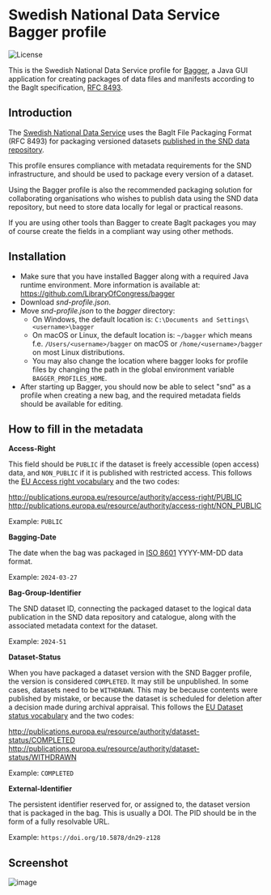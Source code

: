 # Swedish National Data Service Bagger profile
![License](https://img.shields.io/badge/License-Public--Domain-blue.svg)

This is the Swedish National Data Service profile for
[Bagger](https://github.com/LibraryOfCongress/bagger), a Java GUI application
for creating packages of data files and manifests according to the BagIt specification,
[RFC 8493](https://datatracker.ietf.org/doc/html/rfc8493).

## Introduction
The [Swedish National Data Service](https://snd.se) uses the BagIt File Packaging Format (RFC 8493) for packaging versioned datasets [published in the SND data repository](https://www.snd.se/en/describe-and-share-data).

This profile ensures compliance with metadata requirements for the SND infrastructure, and should be used to package every version of a dataset.

Using the Bagger profile is also the recommended packaging solution for collaborating organisations who wishes to publish data using the SND data repository, but need to store data locally for legal or practical reasons.

If you are using other tools than Bagger to create BagIt packages you may of course create the fields in a compliant way using other methods.

## Installation
* Make sure that you have installed Bagger along with a required Java runtime environment. More information is available at: https://github.com/LibraryOfCongress/bagger
* Download _snd-profile.json_.
* Move _snd-profile.json_ to the _bagger_ directory:
    - On Windows, the default location is:
```C:\Documents and Settings\<username>\bagger```
    - On macOS or Linux, the default location is: ```~/bagger``` which means f.e. ```/Users/<username>/bagger``` on macOS or ```/home/<username>/bagger``` on most Linux distributions.
    - You may also change the location where bagger looks for profile files by changing the path in the global environment variable ```BAGGER_PROFILES_HOME```.
* After starting up Bagger, you should now be able to select "snd" as a profile when creating a new bag, and the required metadata fields should be available for editing.

## How to fill in the metadata

**Access-Right**

This field should be ```PUBLIC``` if the dataset is freely accessible (open access) data, and ```NON_PUBLIC``` if it is published with restricted access. This follows the [EU Access right vocabulary](https://op.europa.eu/en/web/eu-vocabularies/concept-scheme/-/resource?uri=http://publications.europa.eu/resource/authority/access-right) and the two codes:

http://publications.europa.eu/resource/authority/access-right/PUBLIC  
http://publications.europa.eu/resource/authority/access-right/NON_PUBLIC  

Example: ```PUBLIC```

**Bagging-Date**

The date when the bag was packaged in [ISO 8601](https://www.iso.org/iso-8601-date-and-time-format.html) YYYY-MM-DD data format.

Example: ```2024-03-27```

**Bag-Group-Identifier**

The SND dataset ID, connecting the packaged dataset to the logical data publication in the SND data repository and catalogue, along with the associated metadata context for the dataset.

Example: ```2024-51```

**Dataset-Status**

When you have packaged a dataset version with the SND Bagger profile, the version is considered ```COMPLETED```. It may still be unpublished. In some cases, datasets need to be ```WITHDRAWN```. This may be because contents were published by mistake, or because the dataset is scheduled for deletion after a decision made during archival appraisal. This follows the [EU Dataset status vocabulary](https://op.europa.eu/en/web/eu-vocabularies/dataset/-/resource?uri=http://publications.europa.eu/resource/dataset/dataset-status) and the two codes:

http://publications.europa.eu/resource/authority/dataset-status/COMPLETED  
http://publications.europa.eu/resource/authority/dataset-status/WITHDRAWN  

Example: ```COMPLETED```

**External-Identifier**

The persistent identifier reserved for, or assigned to, the dataset version that is packaged in the bag. This is usually a DOI. The PID should be in the form of a fully resolvable URL.

Example: ```https://doi.org/10.5878/dn29-z128```

## Screenshot

![image](screenshots/snd-profile-bagger1.png)